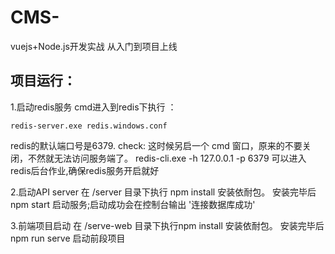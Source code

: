 # CMS-
vuejs+Node.js开发实战 从入门到项目上线

## 项目运行：
1.启动redis服务
cmd进入到redis下执行 ：
```
redis-server.exe redis.windows.conf
```
redis的默认端口号是6379.
check:
这时候另启一个 cmd 窗口，原来的不要关闭，不然就无法访问服务端了。
redis-cli.exe -h 127.0.0.1 -p 6379
可以进入redis后台作业,确保redis服务开启就好

2.启动API server
在 /server  目录下执行 npm install  安装依耐包。
安装完毕后 npm start 启动服务;启动成功会在控制台输出 '连接数据库成功'

3.前端项目启动
在 /serve-web 目录下执行npm install 安装依耐包。
安装完毕后 npm run serve 启动前段项目